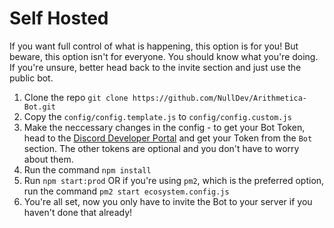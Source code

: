 # Self Hosted
If you want full control of what is happening, this option is for you! But beware, this option isn't for everyone. You should know what you're doing. If you're unsure, better head back to the invite section and just use the public bot.
1. Clone the repo `git clone https://github.com/NullDev/Arithmetica-Bot.git`
2. Copy the `config/config.template.js` to `config/config.custom.js`
3. Make the neccessary changes in the config - to get your Bot Token, head to the [Discord Developer Portal](https://discord.com/developers/applications) and get your Token from the `Bot` section. The other tokens are optional and you don't have to worry about them.
4. Run the command `npm install`
5. Run `npm start:prod` OR if you're using `pm2`, which is the preferred option, run the command `pm2 start ecosystem.config.js`
6. You're all set, now you only have to invite the Bot to your server if you haven't done that already!
